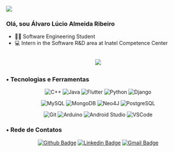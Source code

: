 
![](https://komarev.com/ghpvc/?username=alvarolucioribeiro&color=006bed)

### Olá, sou Álvaro Lúcio Almeida Ribeiro

- 👨‍🎓 Software Engineering Student
- 💻 Intern in the Software R&D area at Inatel Competence Center

##

  <p align="center">
  <img src="https://github-readme-stats.vercel.app/api/top-langs/?username=alvarolucioribeiro" />
  </p>

## 

 ### • Tecnologias e Ferramentas
<p align="center">
  <img src="https://img.shields.io/badge/C%2B%2B-00599C?style=for-the-badge&logo=c%2B%2B&logoColor=white" alt="C++" />
  <img src="https://img.shields.io/badge/Java-ED8B00?style=for-the-badge&logo=java&logoColor=white" alt="Java" />
  <img src="https://img.shields.io/badge/Flutter-02569B?style=for-the-badge&logo=flutter&logoColor=white" alt="Flutter" />
  <img src="https://img.shields.io/badge/Python-3776AB?style=for-the-badge&logo=python&logoColor=white" alt="Python" />
  <img src="https://img.shields.io/badge/Django-092E20?style=for-the-badge&logo=django&logoColor=green" alt="Django" />
</p>

<p align="center">
  <img src="https://img.shields.io/badge/MySQL-00000F?style=for-the-badge&logo=mysql&logoColor=white" alt="MySQL" />
  <img src="https://img.shields.io/badge/MongoDB-4EA94B?style=for-the-badge&logo=mongodb&logoColor=white" alt="MongoDB" />
  <img src="https://img.shields.io/badge/Neo4j-018bff?style=for-the-badge&logo=neo4j&logoColor=white" alt="Neo4J" />
  <img src="https://img.shields.io/badge/PostgreSQL-316192?style=for-the-badge&logo=postgresql&logoColor=white" alt="PostgreSQL" />
</p>

<p align="center">
  <img src="https://img.shields.io/badge/Git-E34F26?style=for-the-badge&logo=git&logoColor=white" alt="Git" />
  <img src="https://img.shields.io/badge/Arduino_IDE-00979D?style=for-the-badge&logo=arduino&logoColor=white" alt="Arduino" />
  <img src="https://img.shields.io/badge/Android_Studio-3DDC84?style=for-the-badge&logo=android-studio&logoColor=white" alt="Android Studio" />
  <img src="https://img.shields.io/badge/VSCode-0078D4?style=for-the-badge&logo=visual%20studio%20code&logoColor=white" alt="VSCode" />
</p>

### • Rede de Contatos
<p align="center">
  <a href="https://github.com/AlvaroLucioRibeiro"><img src="https://img.shields.io/badge/GitHub-100000?style=for-the-badge&logo=github&logoColor=white" alt="Github Badge" /></a>
  <a href="https://www.linkedin.com/in/alvaro-lucio-almeida-ribeiro/"><img src="https://img.shields.io/badge/LinkedIn-0077B5?style=for-the-badge&logo=linkedin&logoColor=white" alt="Linkedin Badge" /></a>
  <a href="mailto:alvaroluciorib@gmail.com"><img src="https://img.shields.io/badge/Gmail-D14836?style=for-the-badge&logo=gmail&logoColor=white" alt="Gmail Badge" /></a>
</p>

  </div>
